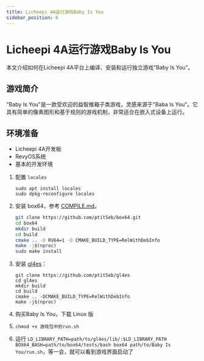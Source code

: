```yaml
---
title: Licheepi 4A运行游戏Baby Is You
sidebar_position: 6
---
```


# Licheepi 4A运行游戏Baby Is You

本文介绍如何在Licheepi 4A平台上编译、安装和运行独立游戏"Baby Is You"。

## 游戏简介

"Baby Is You"是一款受欢迎的益智推箱子类游戏，灵感来源于"Baba Is You"。它具有简单的像素图形和基于规则的游戏机制，非常适合在嵌入式设备上运行。

## 环境准备

- Licheepi 4A开发板
- RevyOS系统
- 基本的开发环境

1. 配置 `locales`

   ```
   sudo apt install locales
   sudo dpkg-reconfigure locales
   ```

2. 安装 box64，参考 [COMPILE.md](https://github.com/ptitSeb/box64/blob/main/docs/COMPILE.md#for-risc-v)。

   ```bash
   git clone https://github.com/ptitSeb/box64.git
   cd box64
   mkdir build
   cd build
   cmake .. -D RV64=1 -D CMAKE_BUILD_TYPE=RelWithDebInfo
   make -j$(nproc)
   sudo make install
   ```

   

3. 安装 [gl4es](https://github.com/ptitSeb/gl4es)：

   ```
   git clone https://github.com/ptitSeb/gl4es
   cd gl4es
   mkdir build
   cd build 
   cmake .. -DCMAKE_BUILD_TYPE=RelWithDebInfo
   make -j$(nproc)
   ```

4. 购买Baby Is You，下载 Linux 版

5. `chmod +x 游戏包中的run.sh`

6. 运行 `LD_LIBRARY_PATH=path/to/gl4es/lib/:$LD_LIBRARY_PATH BOX64_BASH=path/to/box64/tests/bash box64 path/to/Baby Is You/run.sh`，等一会，就可以看到游戏界面启动了